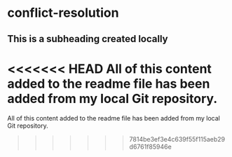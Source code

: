 # conflict-resolution
## This is a subheading created locally

<<<<<<< HEAD
All of this content added to the readme file has been added from my local Git repository.
=======
All of this content added to the readme file has been added from my local Git repository.
>>>>>>> 7814be3ef3e4c639f55f115aeb29d6761f85946e
